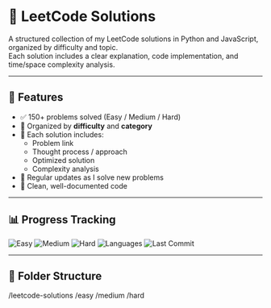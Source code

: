 # 📘 LeetCode Solutions

A structured collection of my LeetCode solutions in Python and JavaScript, organized by difficulty and topic.  
Each solution includes a clear explanation, code implementation, and time/space complexity analysis.

---

## 🚀 Features
- ✅ 150+ problems solved (Easy / Medium / Hard)
- 📂 Organized by **difficulty** and **category**
- 📝 Each solution includes:
  - Problem link
  - Thought process / approach
  - Optimized solution
  - Complexity analysis
- 🔄 Regular updates as I solve new problems
- 🧪 Clean, well-documented code

---

## 📊 Progress Tracking

![Easy](https://img.shields.io/badge/Easy-80-green)
![Medium](https://img.shields.io/badge/Medium-50-yellow)
![Hard](https://img.shields.io/badge/Hard-20-red)
![Languages](https://img.shields.io/badge/Languages-Python%20%7C%20JavaScript-blue)
![Last Commit](https://img.shields.io/github/last-commit/alexmaxdout/leetcode-solutions)

---

## 📂 Folder Structure
/leetcode-solutions
   /easy
   /medium
   /hard
